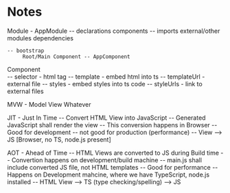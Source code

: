 # Notes

Module - AppModule
    -- declarations
            components
    -- imports
         external/other modules dependencies

    -- bootstrap
         Root/Main Component -- AppComponent

Component  
    -- selector - html tag
    -- template - embed html into ts
    -- templateUrl - external file
    -- styles - embed styles into ts code
    -- styleUrls - link to external files

MVW - Model View Whatever

JIT - Just In Time
    -- Convert HTML View into JavaScript
    -- Generated JavaScript shall render the view
    -- This conversion happens in Browser
    -- Good for development
    -- not good for production (performance)
    -- View --> JS [Browser, no TS, node.js present]

AOT - Ahead of Time
    -- HTML Views are converted to JS during Build time
    -- Convertion happens on development/build machine
    -- main.js shall include converted JS file, not HTML templates
    -- Good for performance
    -- Happens on Development mahcine, where we have TypeScript, node.js installed
    -- HTML View --> TS (type checking/spelling) --> JS